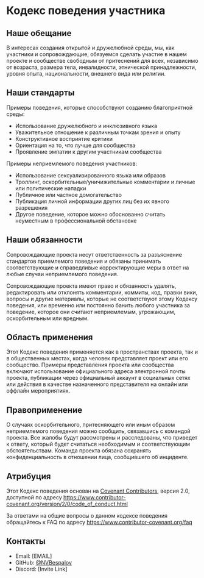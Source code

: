 # Кодекс поведения участника

## Наше обещание

В интересах создания открытой и дружелюбной среды, мы, как участники и сопровождающие, обязуемся сделать участие в нашем проекте и сообществе свободным от притеснений для всех, независимо от возраста, размера тела, инвалидности, этнической принадлежности, уровня опыта, национальности, внешнего вида или религии.

## Наши стандарты

Примеры поведения, которые способствуют созданию благоприятной среды:

* Использование дружелюбного и инклюзивного языка
* Уважительное отношение к различным точкам зрения и опыту
* Конструктивное восприятие критики
* Ориентация на то, что лучше для сообщества
* Проявление эмпатии к другим участникам сообщества

Примеры неприемлемого поведения участников:

* Использование сексуализированного языка или образов
* Троллинг, оскорбительные/уничижительные комментарии и личные или политические нападки
* Публичное или частное домогательство
* Публикация личной информации других лиц без их явного разрешения
* Другое поведение, которое можно обоснованно считать неуместным в профессиональной обстановке

## Наши обязанности

Сопровождающие проекта несут ответственность за разъяснение стандартов приемлемого поведения и обязаны принимать соответствующие и справедливые корректирующие меры в ответ на любые случаи неприемлемого поведения.

Сопровождающие проекта имеют право и обязанность удалять, редактировать или отклонять комментарии, коммиты, код, правки вики, вопросы и другие материалы, которые не соответствуют этому Кодексу поведения, или временно или постоянно банить любого участника за поведение, которое они считают неприемлемым, угрожающим, оскорбительным или вредным.

## Область применения

Этот Кодекс поведения применяется как в пространствах проекта, так и в общественных местах, когда человек представляет проект или его сообщество. Примеры представления проекта или сообщества включают использование официального адреса электронной почты проекта, публикации через официальный аккаунт в социальных сетях или действия в качестве назначенного представителя на онлайн или оффлайн мероприятиях.

## Правоприменение

О случаях оскорбительного, притесняющего или иным образом неприемлемого поведения можно сообщить, связавшись с командой проекта. Все жалобы будут рассмотрены и расследованы, что приведет к ответу, который будет считаться необходимым и соответствующим обстоятельствам. Команда проекта обязана сохранять конфиденциальность в отношении лица, сообщившего об инциденте.

## Атрибуция

Этот Кодекс поведения основан на [Covenant Contributors][homepage], версия 2.0,
доступной по адресу https://www.contributor-covenant.org/version/2/0/code_of_conduct.html

[homepage]: https://www.contributor-covenant.org

За ответами на общие вопросы о данном кодексе поведения обращайтесь к FAQ по адресу
https://www.contributor-covenant.org/faq

## Контакты

- Email: [EMAIL]
- GitHub: [@NVBespalov](https://github.com/NVBespalov)
- Discord: [Invite Link]